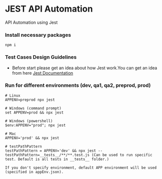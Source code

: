 # JEST API Automation

API Automation using Jest

### Install necessary packages

```
npm i
```

### Test Cases Design Guidelines

- Before start please get an idea about how Jest work.You can get an idea from here [Jest Documentation](https://jestjs.io/docs/getting-started)

### Run for different environments (dev, qa1, qa2, preprod, prod)

```
# Linux
APPENV=preprod npx jest

# Windows (command prompt)
set APPENV=prod && npx jest

# Windows (powershell)
$env:APPENV="prod"; npx jest

# Mac
APPENV='prod' && npx jest

# testPathPattern
testPathPattern = APPENV='dev' && npx jest --testPathPattern=__tests__/**/**.test.js (Can be used to run specific test. Default is all tests in __tests__ folder.)

If you don't specify environment, default APP environment will be used (specified in appEnv.json).

```
